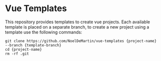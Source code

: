 # Vue Templates

This repository provides templates to create vue projects. Each available template is placed on a separate branch, to create a new project using a template use the following commands:

```
git clone https://github.com/NoelDeMartin/vue-templates {project-name} --branch {template-branch}
cd {project-name}
rm -rf .git
```
